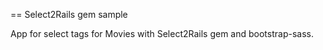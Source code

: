 == Select2Rails gem sample

App for select tags for Movies with Select2Rails gem and bootstrap-sass.
